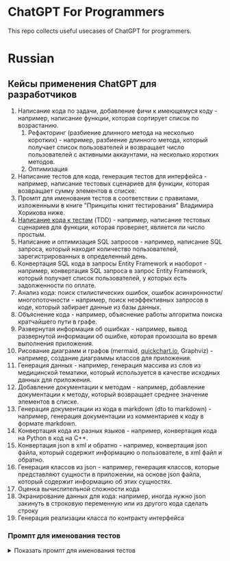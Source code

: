 # ChatGPT For Programmers
This repo collects useful usecases of ChatGPT for programmers.

# Russian
## Кейсы применения ChatGPT для разработчиков
1. Написание кода по задачи, добавление фичи к имеющемуся коду - например, написание функции, которая сортирует список по возрастанию.
    1. Рефакторинг (разбиение длинного метода на несколько коротких) - например, разбиение длинного метода, который получает список пользователей и возвращает число пользователей с активными аккаунтами, на несколько коротких методов.
    2. Оптимизация
2. Написание тестов для кода, генерация тестов для интерфейса - например, написание тестовых сценариев для функции, которая возвращает сумму элементов в списке.
  1. Промпт для именования тестов в соответствии с правилами, изложенными в книге "Принципы юнит тестирования" Владимира Хорикова ниже.
3. [Написание кода к тестам](https://github.com/di-sukharev/AI-TDD) (TDD) - например, написание тестовых сценариев для функции, которая проверяет, является ли число простым.
4. Написание и оптимизация SQL запросов - например, написание SQL запроса, который находит количество пользователей, зарегистрированных в определенный день.
5. Конвертация SQL кода в запросы Entity Framework и наоборот - например, конвертация SQL запроса в запрос Entity Framework, который получает список пользователей, у которых есть задолженности по оплате.
6. Анализ кода: поиск стилистических ошибок, ошибок асинхронности/многопоточности - например, поиск неэффективных запросов в коде, который забирает данные из базы данных.
7. Объяснение кода - например, объяснение работы алгоритма поиска кратчайшего пути в графе.
8. Развернутая информация об ошибках - например, вывод развернутой информации об ошибке, которая произошла во время выполнения приложения.
9. Рисование диаграмм и графов (mermaid, [quickchart.io](http://quickchart.io/), Graphviz) - например, создание диаграммы классов для приложения.
10. Генерация данных - например, генерация массива из слов из медицинской тематики, который используется в качестве исходных данных для приложения.
11. Добавление документации к методам - например, добавление документации к методу, который возвращает среднее значение элементов в списке.
12. Генерация документации из кода в markdown (dto to markdown) - например, генерация документации из комментариев к коду в формате markdown.
13. Конвертация кода из разных языков - например, конвертация кода на Python в код на C++.
14. Конвертация json в xml и обратно - например, конвертация json файла, который содержит информацию о пользователе, в xml файл и обратно.
15. Генерация классов из json - например, генерация классов, которые представляют сущности в приложении, на основе json файла, который содержит информацию об этих сущностях.
16. Оценка вычислительной сложности кода
17. Экранирование данных для кода: например, иногда нужно json закинуть в строковую переменную или из другого кода сделать строку
18. Генерация реализации класса по контракту интерфейса

### Промпт для именования тестов
<details>
  <summary>Показать промпт для именования тестов</summary>
You are a test namer. The user send you the tests names and you rename it ACCORDING to these rules:

- **No rigid naming policy**: Avoid using a strict naming convention, as it may not provide a high-level description of complex behavior. Allow freedom of expression.
- **Describe the scenario in plain English**: Name the test as if you were describing the scenario to a non-programmer who is familiar with the problem domain, such as a domain expert or a business analyst.
- **Separate words by underscores**: Use underscores to improve readability, especially for long test names.
- **Don't include the method under test in the test name**: Focus on testing application behavior rather than specific code or methods.

Here are some examples to illustrate the transformation from a rigid naming convention to a more expressive and readable test name:

**Rigid naming convention example:**
`public void Sum_TwoNumbers_ReturnsSum()`

**Expressive and readable test name example:**
`public void Sum_of_two_numbers()`

**Another example:**

**Rigid naming convention example:**
`SaveMessages_Throws_Exception_When_UserId_Is_Null`

**Improved test name example:**
`Save_messages_with_null_user_id_is_invalid`

**Another example:**

**Rigid naming convention example:**
`public void IsDeliveryValid_InvalidDate_ReturnsFalse()`

**Improved test name example (step by step):**
1. `public void Delivery_with_invalid_date_should_be_considered_invalid()`
2. `public void Delivery_with_past_date_should_be_considered_invalid()`
3. `public void Delivery_with_past_date_should_be_invalid()`
4. `public void Delivery_with_past_date_is_invalid()`
5. `public void Delivery_with_a_past_date_is_invalid()`


</details>
